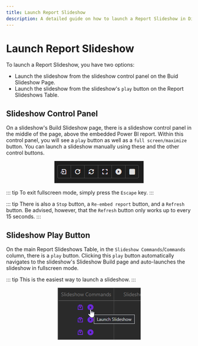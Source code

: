 ```yaml
---
title: Launch Report Slideshow
description: A detailed guide on how to launch a Report Slideshow in Displagent.
---
```


# Launch Report Slideshow

To launch a Report Slideshow, you have two options:
* Launch the slideshow from the slideshow control panel on the Buid Slideshow Page.
* Launch the slideshow from the slideshow's `play` button on the Report Slideshows Table.

## Slideshow Control Panel

On a slideshow's Build Slideshow page, there is a slideshow control panel in the middle of the page, above the embedded Power BI report. Within this control panel, you will see a `play` button as well as a `full screen/maximize` button. You can launch a slideshow manually using these and the other control buttons.

<p align="center">
    <img src="./slideshow-control-panel.png" />
</p>

::: tip
To exit fullscreen mode, simply press the `Escape` key.
:::

::: tip
There is also a `Stop` button, a `Re-embed report` button, and a `Refresh` button. Be advised, however, that the `Refresh` button only works up to every 15 seconds.
:::

## Slideshow Play Button

On the main Report Slideshows Table, in the `Slideshow Commands`/`Commands` column, there is a `play` button. Clicking this `play` button automatically navigates to the slideshow's Slideshow Build page and auto-launches the slideshow in fullscreen mode.

::: tip
This is the easiest way to launch a slideshow.
:::

<p align="center">
    <img src="./launch-slideshow-button.png" />
</p>